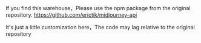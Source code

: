 If you find this warehouse，Please use the npm package from the original repository. https://github.com/erictik/midjourney-api

It's just a little customization here，The code may lag relative to the original repository